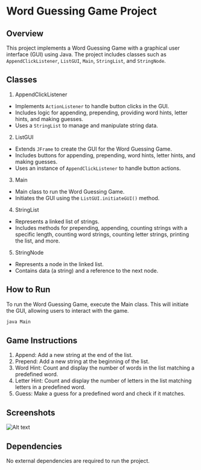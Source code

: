 # Word Guessing Game Project
## Overview
This project implements a Word Guessing Game with a graphical user interface (GUI) using Java. The project includes classes such as `AppendClickListener`, `ListGUI`, `Main`, `StringList`, and `StringNode`.

## Classes
1. AppendClickListener
* Implements `ActionListener` to handle button clicks in the GUI.
* Includes logic for appending, prepending, providing word hints, letter hints, and making guesses.
* Uses a `StringList` to manage and manipulate string data.

2. ListGUI
* Extends `JFrame` to create the GUI for the Word Guessing Game.
* Includes buttons for appending, prepending, word hints, letter hints, and making guesses.
* Uses an instance of `AppendClickListener` to handle button actions.

3. Main
* Main class to run the Word Guessing Game.
* Initiates the GUI using the `ListGUI.initiateGUI()` method.
  
4. StringList
* Represents a linked list of strings.
* Includes methods for prepending, appending, counting strings with a specific length, counting word strings, counting letter strings, printing the list, and more.

5. StringNode
* Represents a node in the linked list.
* Contains data (a string) and a reference to the next node.

## How to Run
To run the Word Guessing Game, execute the Main class. This will initiate the GUI, allowing users to interact with the game.

```sh
java Main
```

## Game Instructions
1. Append: Add a new string at the end of the list.
2. Prepend: Add a new string at the beginning of the list.
3. Word Hint: Count and display the number of words in the list matching a predefined word.
4. Letter Hint: Count and display the number of letters in the list matching letters in a predefined word.
5. Guess: Make a guess for a predefined word and check if it matches.

## Screenshots

![Alt text](/relative/path/to/img.jpg?raw=true "Optional Title")

## Dependencies
No external dependencies are required to run the project.
